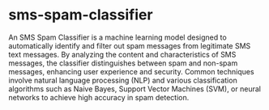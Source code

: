 # sms-spam-classifier
An SMS Spam Classifier is a machine learning model designed to automatically identify and filter out spam messages from legitimate SMS text messages.
By analyzing the content and characteristics of SMS messages, the classifier distinguishes between spam and non-spam messages, enhancing user experience and security. Common techniques involve natural language processing (NLP) and various classification algorithms such as Naive Bayes, Support Vector Machines (SVM), or neural networks to achieve high accuracy in spam detection.
